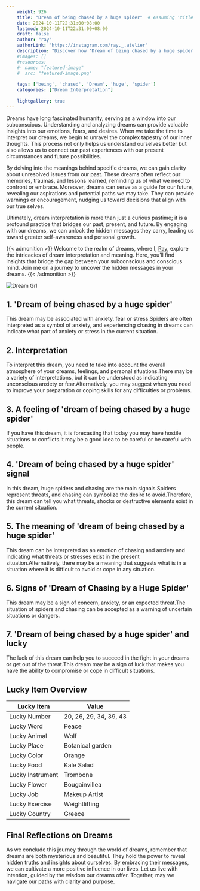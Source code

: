 ```yaml
---
    weight: 926
    title: "Dream of being chased by a huge spider"  # Assuming 'title' column exists
    date: 2024-10-11T22:31:00+08:00
    lastmod: 2024-10-11T22:31:00+08:00
    draft: false
    author: "ray"
    authorLink: "https://instagram.com/ray._.atelier"
    description: "Discover how 'Dream of being chased by a huge spider' can interpret your future and uncover its significant meanings in your life."
    #images: []
    #resources:
    #- name: "featured-image"
    #  src: "featured-image.png"
    
    tags: ['being', 'chased', 'Dream', 'huge', 'spider']
    categories: ["Dream Interpretation"]
    
    lightgallery: true
---
```

    
Dreams have long fascinated humanity, serving as a window into our subconscious. Understanding and analyzing dreams can provide valuable insights into our emotions, fears, and desires. When we take the time to interpret our dreams, we begin to unravel the complex tapestry of our inner thoughts. This process not only helps us understand ourselves better but also allows us to connect our past experiences with our present circumstances and future possibilities.

By delving into the meanings behind specific dreams, we can gain clarity about unresolved issues from our past. These dreams often reflect our memories, traumas, and lessons learned, reminding us of what we need to confront or embrace. Moreover, dreams can serve as a guide for our future, revealing our aspirations and potential paths we may take. They can provide warnings or encouragement, nudging us toward decisions that align with our true selves.

Ultimately, dream interpretation is more than just a curious pastime; it is a profound practice that bridges our past, present, and future. By engaging with our dreams, we can unlock the hidden messages they carry, leading us toward greater self-awareness and personal growth.

{{< admonition >}}
Welcome to the realm of dreams, where I, [Ray](https://instagram.com/ray._.atelier), explore the intricacies of dream interpretation and meaning. Here, you’ll find insights that bridge the gap between your subconscious and conscious mind. Join me on a journey to uncover the hidden messages in your dreams.
{{< /admonition >}}

![Dream Grl](https://cdn.pixabay.com/photo/2017/11/02/03/35/gothic-2910057_1280.jpg "Dream Grl")

## 1. 'Dream of being chased by a huge spider'
This dream may be associated with anxiety, fear or stress.Spiders are often interpreted as a symbol of anxiety, and experiencing chasing in dreams can indicate what part of anxiety or stress in the current situation.

## 2. Interpretation
To interpret this dream, you need to take into account the overall atmosphere of your dreams, feelings, and personal situations.There may be a variety of interpretations, but it can be understood as indicating unconscious anxiety or fear.Alternatively, you may suggest when you need to improve your preparation or coping skills for any difficulties or problems.

## 3. A feeling of 'dream of being chased by a huge spider'
If you have this dream, it is forecasting that today you may have hostile situations or conflicts.It may be a good idea to be careful or be careful with people.

## 4. 'Dream of being chased by a huge spider' signal
In this dream, huge spiders and chasing are the main signals.Spiders represent threats, and chasing can symbolize the desire to avoid.Therefore, this dream can tell you what threats, shocks or destructive elements exist in the current situation.

## 5. The meaning of 'dream of being chased by a huge spider'
This dream can be interpreted as an emotion of chasing and anxiety and indicating what threats or stresses exist in the present situation.Alternatively, there may be a meaning that suggests what is in a situation where it is difficult to avoid or cope in any situation.

## 6. Signs of 'Dream of Chasing by a Huge Spider'
This dream may be a sign of concern, anxiety, or an expected threat.The situation of spiders and chasing can be accepted as a warning of uncertain situations or dangers.

## 7. 'Dream of being chased by a huge spider' and lucky
The luck of this dream can help you to succeed in the fight in your dreams or get out of the threat.This dream may be a sign of luck that makes you have the ability to compromise or cope in difficult situations.

## Lucky Item Overview
| Lucky Item          | Value              |
|---------------|--------------------|
| Lucky Number        | 20, 26, 29, 34, 39, 43  |
| Lucky Word          | Peace |
| Lucky Animal        | Wolf |
| Lucky Place         | Botanical garden     |
| Lucky Color         | Orange     |
| Lucky Food          | Kale Salad      |
| Lucky Instrument    | Trombone |
| Lucky Flower        | Bougainvillea    |
| Lucky Job           | Makeup Artist       |
| Lucky Exercise      | Weightlifting  |
| Lucky Country       | Greece    |


##  Final Reflections on Dreams

As we conclude this journey through the world of dreams, remember that dreams are both mysterious and beautiful. They hold the power to reveal hidden truths and insights about ourselves. By embracing their messages, we can cultivate a more positive influence in our lives. Let us live with intention, guided by the wisdom our dreams offer. Together, may we navigate our paths with clarity and purpose.
